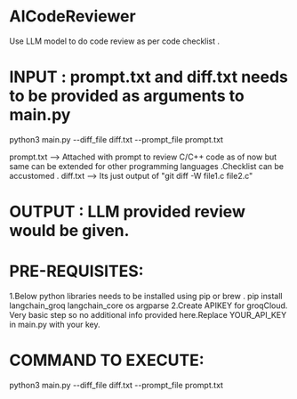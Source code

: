# AICodeReviewer
Use LLM model to do code review as per code checklist . 

# INPUT : prompt.txt and diff.txt needs to be provided as arguments to main.py 
   python3 main.py --diff_file diff.txt --prompt_file prompt.txt

   prompt.txt --> Attached with prompt to review C/C++ code as of now but same can be extended for other programming languages .Checklist can be accustomed .
   diff.txt --> Its just output of "git diff -W file1.c file2.c"

# OUTPUT : LLM provided review would be given.

# PRE-REQUISITES: 
1.Below python libraries needs to be installed using pip or brew .
pip install langchain_groq  langchain_core os argparse
2.Create APIKEY for groqCloud. Very basic step so no additional info provided here.Replace YOUR_API_KEY in main.py with your key.

# COMMAND TO EXECUTE:
python3 main.py --diff_file diff.txt --prompt_file prompt.txt

